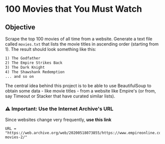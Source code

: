 # 100 Movies that You Must Watch

## Objective

Scrape the top 100 movies of all time from a website. Generate a text file called `movies.txt` that lists the movie titles in ascending order (starting from 1).
The result should look something like this:

```markdown
1) The Godfather
2) The Empire Strikes Back
3) The Dark Knight
4) The Shawshank Redemption
... and so on
```

The central idea behind this project is to be able to use BeautifulSoup to obtain some data - like movie titles - from a website like Empire's (or from, say Timeout or Stacker that have curated similar lists).

### ⚠️ Important: Use the Internet Archive's URL

Since websites change very frequently, **use this link**

```link
URL = "https://web.archive.org/web/20200518073855/https://www.empireonline.com/movies/features/best-movies-2/"
```
